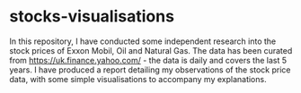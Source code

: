 # stocks-visualisations

In this repository, I have conducted some independent research into the stock prices of Exxon Mobil, Oil and Natural Gas. The data has been curated from https://uk.finance.yahoo.com/ - the data is daily and covers the last 5 years. I have produced a report detailing my observations of the stock price data, with some simple visualisations to accompany my explanations.
